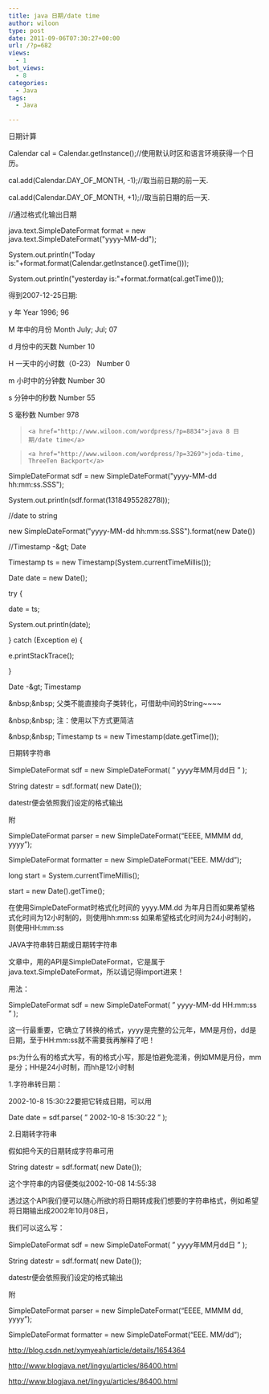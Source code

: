 ```yaml
---
title: java 日期/date time
author: wiloon
type: post
date: 2011-09-06T07:30:27+00:00
url: /?p=682
views:
  - 1
bot_views:
  - 8
categories:
  - Java
tags:
  - Java

---
```

日期计算

Calendar cal = Calendar.getInstance();//使用默认时区和语言环境获得一个日历。
  
cal.add(Calendar.DAY\_OF\_MONTH, -1);//取当前日期的前一天.
  
cal.add(Calendar.DAY\_OF\_MONTH, +1);//取当前日期的后一天.
  
//通过格式化输出日期
  
java.text.SimpleDateFormat format = new java.text.SimpleDateFormat("yyyy-MM-dd");
  
System.out.println("Today is:"+format.format(Calendar.getInstance().getTime()));
  
System.out.println("yesterday is:"+format.format(cal.getTime()));
  
得到2007-12-25日期:

y 年 Year 1996; 96
  
M 年中的月份 Month July; Jul; 07

d 月份中的天数 Number 10

H 一天中的小时数（0-23） Number 0

m 小时中的分钟数 Number 30

s 分钟中的秒数 Number 55
  
S 毫秒数 Number 978

<blockquote data-secret="RA1Eqnm13T" class="wp-embedded-content">
  
    <a href="http://www.wiloon.com/wordpress/?p=8834">java 8 日期/date time</a>
  
</blockquote>

<iframe class="wp-embedded-content" sandbox="allow-scripts" security="restricted" style="position: absolute; clip: rect(1px, 1px, 1px, 1px);" src="http://www.wiloon.com/wordpress/?p=8834&embed=true#?secret=RA1Eqnm13T" data-secret="RA1Eqnm13T" width="600" height="338" title=""java 8 日期/date time" - w1100n" frameborder="0" marginwidth="0" marginheight="0" scrolling="no"></iframe>

<blockquote data-secret="qXtE3cmQSt" class="wp-embedded-content">
  
    <a href="http://www.wiloon.com/wordpress/?p=3269">joda-time, ThreeTen Backport</a>
  
</blockquote>

<iframe class="wp-embedded-content" sandbox="allow-scripts" security="restricted" style="position: absolute; clip: rect(1px, 1px, 1px, 1px);" src="http://www.wiloon.com/wordpress/?p=3269&embed=true#?secret=qXtE3cmQSt" data-secret="qXtE3cmQSt" width="600" height="338" title=""joda-time, ThreeTen Backport" - w1100n" frameborder="0" marginwidth="0" marginheight="0" scrolling="no"></iframe>
  
SimpleDateFormat sdf = new SimpleDateFormat("yyyy-MM-dd hh:mm:ss.SSS");
  
System.out.println(sdf.format(1318495528278l));

//date to string
  
new SimpleDateFormat("yyyy-MM-dd hh:mm:ss.SSS").format(new Date())

//Timestamp -&amp;gt; Date
  
Timestamp ts = new Timestamp(System.currentTimeMillis());
   
Date date = new Date();
   
try {
   
date = ts;
   
System.out.println(date);
   
} catch (Exception e) {
   
e.printStackTrace();
   
}

Date -&amp;gt; Timestamp

&amp;nbsp;&amp;nbsp; 父类不能直接向子类转化，可借助中间的String~~~~

&amp;nbsp;&amp;nbsp; 注：使用以下方式更简洁

&amp;nbsp;&amp;nbsp; Timestamp ts = new Timestamp(date.getTime());
   
日期转字符串

SimpleDateFormat sdf = new SimpleDateFormat( ” yyyy年MM月dd日 ” );
  
String datestr = sdf.format( new Date());

datestr便会依照我们设定的格式输出

附
  
SimpleDateFormat parser = new SimpleDateFormat(“EEEE, MMMM dd, yyyy”);
  
SimpleDateFormat formatter = new SimpleDateFormat(“EEE. MM/dd”);

long start = System.currentTimeMillis();
  
start = new Date().getTime();

在使用SimpleDateFormat时格式化时间的 yyyy.MM.dd 为年月日而如果希望格式化时间为12小时制的，则使用hh:mm:ss 如果希望格式化时间为24小时制的，则使用HH:mm:ss

JAVA字符串转日期或日期转字符串
  
文章中，用的API是SimpleDateFormat，它是属于java.text.SimpleDateFormat，所以请记得import进来！

用法：

SimpleDateFormat sdf = new SimpleDateFormat( ” yyyy-MM-dd HH:mm:ss ” );

这一行最重要，它确立了转换的格式，yyyy是完整的公元年，MM是月份，dd是日期，至于HH:mm:ss就不需要我再解释了吧！

ps:为什么有的格式大写，有的格式小写，那是怕避免混淆，例如MM是月份，mm是分；HH是24小时制，而hh是12小时制

1.字符串转日期：

2002-10-8 15:30:22要把它转成日期，可以用

Date date = sdf.parse( ” 2002-10-8 15:30:22 ” );

2.日期转字符串

假如把今天的日期转成字符串可用
  
String datestr = sdf.format( new Date());

这个字符串的内容便类似2002-10-08 14:55:38

透过这个API我们便可以随心所欲的将日期转成我们想要的字符串格式，例如希望将日期输出成2002年10月08日，

我们可以这么写：

SimpleDateFormat sdf = new SimpleDateFormat( ” yyyy年MM月dd日 ” );
  
String datestr = sdf.format( new Date());

datestr便会依照我们设定的格式输出

附
  
SimpleDateFormat parser = new SimpleDateFormat(“EEEE, MMMM dd, yyyy”);
  
SimpleDateFormat formatter = new SimpleDateFormat(“EEE. MM/dd”);

http://blog.csdn.net/xymyeah/article/details/1654364
  
http://www.blogjava.net/lingyu/articles/86400.html
  
http://www.blogjava.net/lingyu/articles/86400.html